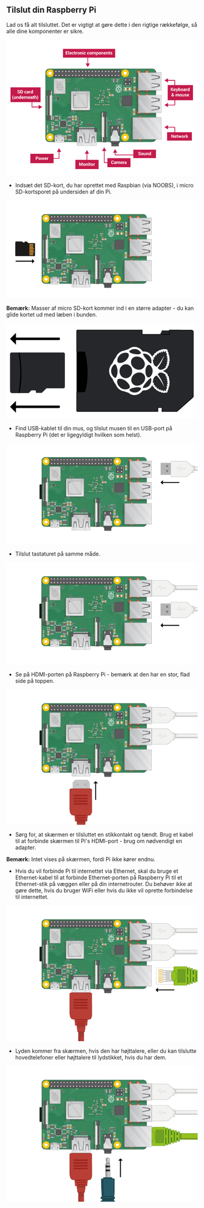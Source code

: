 ## Tilslut din Raspberry Pi

Lad os få alt tilsluttet. Det er vigtigt at gøre dette i den rigtige rækkefølge, så alle dine komponenter er sikre.

![pi forbindelser](images/pi-labelled.png)

+ Indsæt det SD-kort, du har oprettet med Raspbian (via NOOBS), i micro SD-kortsporet på undersiden af ​​din Pi. 

![SD kort](images/pi-sd.png)

**Bemærk:** Masser af micro SD-kort kommer ind i en større adapter - du kan glide kortet ud med læben i bunden.

![sd kortholderen](images/sd-card-holder.png)

+ Find USB-kablet til din mus, og tilslut musen til en USB-port på Raspberry Pi (det er ligegyldigt hvilken som helst).

![mus](images/pi-mouse.png)

+ Tilslut tastaturet på samme måde.

![tastatur](images/pi-keyboard.png)

+ Se på HDMI-porten på Raspberry Pi - bemærk at den har en stor, flad side på toppen.

![hdmi](images/pi-hdmi.png)

+ Sørg for, at skærmen er tilsluttet en stikkontakt og tændt. Brug et kabel til at forbinde skærmen til Pi's HDMI-port - brug om nødvendigt en adapter.

**Bemærk:** Intet vises på skærmen, fordi Pi ikke kører endnu.

+ Hvis du vil forbinde Pi til internettet via Ethernet, skal du bruge et Ethernet-kabel til at forbinde Ethernet-porten på Raspberry Pi til et Ethernet-stik på væggen eller på din internetrouter. Du behøver ikke at gøre dette, hvis du bruger WiFi eller hvis du ikke vil oprette forbindelse til internettet.

![ethernet](images/pi-ethernet.png)

+ Lyden kommer fra skærmen, hvis den har højttalere, eller du kan tilslutte hovedtelefoner eller højttalere til lydstikket, hvis du har dem.

![hovedtelefoner](images/pi-headphones.png)